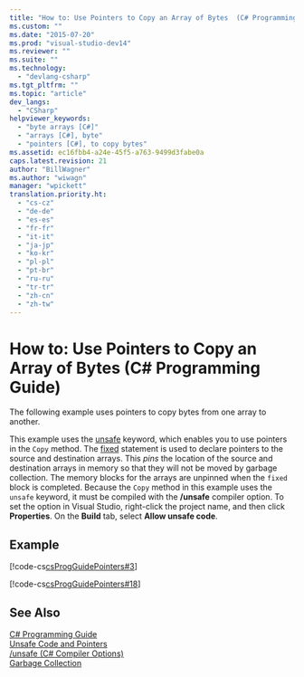 ```yaml
---
title: "How to: Use Pointers to Copy an Array of Bytes  (C# Programming Guide) | Microsoft Docs"
ms.custom: ""
ms.date: "2015-07-20"
ms.prod: "visual-studio-dev14"
ms.reviewer: ""
ms.suite: ""
ms.technology: 
  - "devlang-csharp"
ms.tgt_pltfrm: ""
ms.topic: "article"
dev_langs: 
  - "CSharp"
helpviewer_keywords: 
  - "byte arrays [C#]"
  - "arrays [C#], byte"
  - "pointers [C#], to copy bytes"
ms.assetid: ec16fbb4-a24e-45f5-a763-9499d3fabe0a
caps.latest.revision: 21
author: "BillWagner"
ms.author: "wiwagn"
manager: "wpickett"
translation.priority.ht: 
  - "cs-cz"
  - "de-de"
  - "es-es"
  - "fr-fr"
  - "it-it"
  - "ja-jp"
  - "ko-kr"
  - "pl-pl"
  - "pt-br"
  - "ru-ru"
  - "tr-tr"
  - "zh-cn"
  - "zh-tw"
---
```

# How to: Use Pointers to Copy an Array of Bytes  (C# Programming Guide)
The following example uses pointers to copy bytes from one array to another.  
  
 This example uses the [unsafe](../../../csharp/language-reference/keywords/unsafe.md) keyword, which enables you to use pointers in the `Copy` method. The [fixed](../../../csharp/language-reference/keywords/fixed-statement.md) statement is used to declare pointers to the source and destination arrays. This *pins* the location of the source and destination arrays in memory so that they will not be moved by garbage collection. The memory blocks for the arrays are unpinned when the `fixed` block is completed. Because the `Copy` method in this example uses the `unsafe` keyword, it must be compiled with the **/unsafe** compiler option. To set the option in Visual Studio, right-click the project name, and then click **Properties**. On the **Build** tab, select **Allow unsafe code**.  
  
## Example  
 [!code-cs[csProgGuidePointers#3](../../../csharp/programming-guide/unsafe-code-pointers/codesnippet/CSharp/how-to-use-pointers-to-copy-an-array-of-bytes_1.cs)]  
  
 [!code-cs[csProgGuidePointers#18](../../../csharp/programming-guide/unsafe-code-pointers/codesnippet/CSharp/how-to-use-pointers-to-copy-an-array-of-bytes_2.cs)]  
  
## See Also  
 [C# Programming Guide](../../../csharp/programming-guide/index.md)   
 [Unsafe Code and Pointers](../../../csharp/programming-guide/unsafe-code-pointers/index.md)   
 [/unsafe (C# Compiler Options)](../../../csharp/language-reference/compiler-options/unsafe-compiler-option.md)   
 [Garbage Collection](../Topic/Garbage%20Collection.md)
